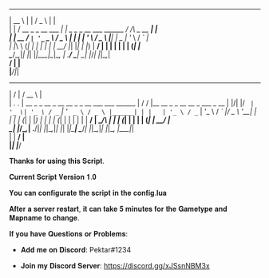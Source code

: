  _____                      _                                ___            _                     
|  __ \                    | |                              / _ \          | |                    
| |  \/ __ _ _ __ ___   ___| |_ _   _ _ __   ___   ______  / /_\ \_ __   __| |                    
| | __ / _` | '_ ` _ \ / _ \ __| | | | '_ \ / _ \ |______| |  _  | '_ \ / _` |                    
| |_\ \ (_| | | | | | |  __/ |_| |_| | |_) |  __/          | | | | | | | (_| |                    
 \____/\__,_|_| |_| |_|\___|\__|\__, | .__/ \___|          \_| |_/_| |_|\__,_|                    
                                 __/ | |                                                          
                                |___/|_|                                                          
___  ___                                                  _____ _                                 
|  \/  |                                                 /  __ \ |                                
| .  . | __ _ _ __  _ __   __ _ _ __ ___   ___   ______  | /  \/ |__   __ _ _ __   __ _  ___ _ __ 
| |\/| |/ _` | '_ \| '_ \ / _` | '_ ` _ \ / _ \ |______| | |   | '_ \ / _` | '_ \ / _` |/ _ \ '__|
| |  | | (_| | |_) | | | | (_| | | | | | |  __/          | \__/\ | | | (_| | | | | (_| |  __/ |   
\_|  |_/\__,_| .__/|_| |_|\__,_|_| |_| |_|\___|           \____/_| |_|\__,_|_| |_|\__, |\___|_|   
             | |                                                                   __/ |          
             |_|                                                                  |___/           


𝐓𝐡𝐚𝐧𝐤𝐬 𝐟𝐨𝐫 𝐮𝐬𝐢𝐧𝐠 𝐭𝐡𝐢𝐬 𝐒𝐜𝐫𝐢𝐩𝐭.


𝐂𝐮𝐫𝐫𝐞𝐧𝐭 𝐒𝐜𝐫𝐢𝐩𝐭 𝐕𝐞𝐫𝐬𝐢𝐨𝐧 𝟏.𝟎


𝐘𝐨𝐮 𝐜𝐚𝐧 𝐜𝐨𝐧𝐟𝐢𝐠𝐮𝐫𝐚𝐭𝐞 𝐭𝐡𝐞 𝐬𝐜𝐫𝐢𝐩𝐭 𝐢𝐧 𝐭𝐡𝐞 𝐜𝐨𝐧𝐟𝐢𝐠.𝐥𝐮𝐚

𝐀𝐟𝐭𝐞𝐫 𝐚 𝐬𝐞𝐫𝐯𝐞𝐫 𝐫𝐞𝐬𝐭𝐚𝐫𝐭, 𝐢𝐭 𝐜𝐚𝐧 𝐭𝐚𝐤𝐞 𝟓 𝐦𝐢𝐧𝐮𝐭𝐞𝐬 𝐟𝐨𝐫 𝐭𝐡𝐞 𝐆𝐚𝐦𝐞𝐭𝐲𝐩𝐞 𝐚𝐧𝐝 𝐌𝐚𝐩𝐧𝐚𝐦𝐞 𝐭𝐨 𝐜𝐡𝐚𝐧𝐠𝐞.

𝐈𝐟 𝐲𝐨𝐮 𝐡𝐚𝐯𝐞 𝐐𝐮𝐞𝐬𝐭𝐢𝐨𝐧𝐬 𝐨𝐫 𝐏𝐫𝐨𝐛𝐥𝐞𝐦𝐬:

- 𝐀𝐝𝐝 𝐦𝐞 𝐨𝐧 𝐃𝐢𝐬𝐜𝐨𝐫𝐝: Pektar#1234

- 𝐉𝐨𝐢𝐧 𝐦𝐲 𝐃𝐢𝐬𝐜𝐨𝐫𝐝 𝐒𝐞𝐫𝐯𝐞𝐫: https://discord.gg/xJSsnNBM3x
